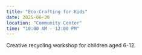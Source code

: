 ```yaml
---
title: "Eco-Crafting for Kids"
date: 2025-06-30
location: "Community Center"
time: "10:00 AM - 12:00 PM"
---
```


Creative recycling workshop for children aged 6-12.

